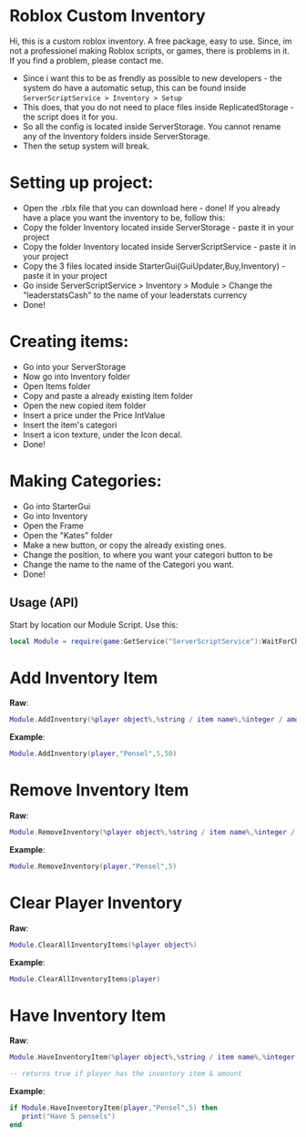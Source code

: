 # Roblox Custom Inventory

Hi, this is a custom roblox inventory. A free package, easy to use.
Since, im not a professionel making Roblox scripts, or games, there is problems in it.
If you find a problem, please contact me.

- Since i want this to be as frendly as possible to new developers - the system do have a automatic setup, this can be found inside `ServerScriptService > Inventory > Setup`
- This does, that you do not need to place files inside ReplicatedStorage - the script does it for you.
- So all the config is located inside ServerStorage. You cannot rename any of the Inventory folders inside ServerStorage.
- Then the setup system will break.

# Setting up project:
- Open the .rblx file that you can download here - done!
If you already have a place you want the inventory to be, follow this:
- Copy the folder Inventory located inside ServerStorage - paste it in your project
- Copy the folder Inventory located inside ServerScriptService - paste it in your project
- Copy the 3 files located inside StarterGui(GuiUpdater,Buy,Inventory) - paste it in your project
- Go inside ServerScriptService > Inventory > Module > Change the "leaderstatsCash" to the name of your leaderstats currency
- Done!

# Creating items: 
- Go into your ServerStorage
- Now go into Inventory folder
- Open Items folder 
- Copy and paste a already existing item folder
- Open the new copied item folder
- Insert a price under the Price IntValue
- Insert the item's categori
- Insert a icon texture, under the Icon decal.
- Done!

# Making Categories:
- Go into StarterGui
- Go into Inventory
- Open the Frame
- Open the "Kates" folder
- Make a new button, or copy the already existing ones.
- Change the position, to where you want your categori button to be
- Change the name to the name of the Categori you want.
- Done!

## Usage (API)

Start by location our Module Script.
Use this:
```lua
local Module = require(game:GetService("ServerScriptService"):WaitForChild("Inventory").Module)
```

# Add Inventory Item
__Raw__:
```lua
Module.AddInventory(%player object%,%string / item name%,%integer / amount%,%integer / price%)
```
__Example__:
```lua
Module.AddInventory(player,"Pensel",5,50)
```

# Remove Inventory Item
__Raw__:
```lua
Module.RemoveInventory(%player object%,%string / item name%,%integer / amount%)
```
__Example__:
```lua
Module.RemoveInventory(player,"Pensel",5)
```

# Clear Player Inventory
__Raw__:
```lua
Module.ClearAllInventoryItems(%player object%)
```
__Example__:
```lua
Module.ClearAllInventoryItems(player)
```

# Have Inventory Item
__Raw__:
```lua
Module.HaveInventoryItem(%player object%,%string / item name%,%integer / amount%)

-- returns true if player has the inventory item & amount
```
__Example__:
```lua
if Module.HaveInventoryItem(player,"Pensel",5) then
   print("Have 5 pensels")
end
```
